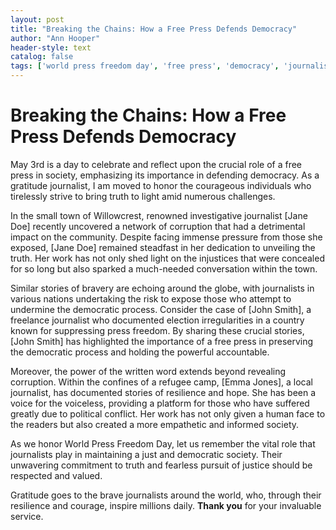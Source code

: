 ```yaml
---
layout: post
title: "Breaking the Chains: How a Free Press Defends Democracy"
author: "Ann Hooper"
header-style: text
catalog: false
tags: ['world press freedom day', 'free press', 'democracy', 'journalism', 'investigative journalism', 'corruption', 'election irregularities', 'political conflict', 'truth', 'courage']
---
```


# Breaking the Chains: How a Free Press Defends Democracy  

May 3rd is a day to celebrate and reflect upon the crucial role of a free press in society, emphasizing its importance in defending democracy. As a gratitude journalist, I am moved to honor the courageous individuals who tirelessly strive to bring truth to light amid numerous challenges.  

In the small town of Willowcrest, renowned investigative journalist [Jane Doe] recently uncovered a network of corruption that had a detrimental impact on the community. Despite facing immense pressure from those she exposed, [Jane Doe] remained steadfast in her dedication to unveiling the truth. Her work has not only shed light on the injustices that were concealed for so long but also sparked a much-needed conversation within the town.  

Similar stories of bravery are echoing around the globe, with journalists in various nations undertaking the risk to expose those who attempt to undermine the democratic process. Consider the case of [John Smith], a freelance journalist who documented election irregularities in a country known for suppressing press freedom. By sharing these crucial stories, [John Smith] has highlighted the importance of a free press in preserving the democratic process and holding the powerful accountable.  

Moreover, the power of the written word extends beyond revealing corruption. Within the confines of a refugee camp, [Emma Jones], a local journalist, has documented stories of resilience and hope. She has been a voice for the voiceless, providing a platform for those who have suffered greatly due to political conflict. Her work has not only given a human face to the readers but also created a more empathetic and informed society.  

As we honor World Press Freedom Day, let us remember the vital role that journalists play in maintaining a just and democratic society. Their unwavering commitment to truth and fearless pursuit of justice should be respected and valued.  

Gratitude goes to the brave journalists around the world, who, through their resilience and courage, inspire millions daily. **Thank you** for your invaluable service.  

